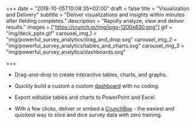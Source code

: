 +++
date = "2018-10-05T10:08:35+02:00"
draft = false
title = "Visualization and Delivery"
subtitle = "Deliver visualizations and insights within minutes after fielding completes."
description = "Rapidly analyze, view and deliver results."
images = ["https://crunch.io/img/logo-1200x630.png"]
gif = "img/deck_pptx.gif"
carousel_img_1 = "img/powerful_survey_analytics/drag_and_drop.svg"
carousel_img_2 = "img/powerful_survey_analytics/tables_and_charts.svg"
carousel_img_3 = "img/powerful_survey_analytics/dashboards.svg"

+++

* Drag-and-drop to create interactive tables, charts, and graphs.

* Quickly build a custom a custom [dashboard](dashboards) with no coding.

* Export editable tables and charts to PowerPoint and Excel.

* With a few clicks, deliver or embed a [CrunchBox](crunchbox) - the easiest and quickest way to slice and dice survey data with zero training.
